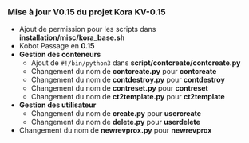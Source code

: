 ### Mise à jour **V0.15** du projet Kora **KV-0.15**

- Ajout de permission pour les scripts dans **installation/misc/kora_base.sh**
- Kobot Passage en **0.15**
- **Gestion des conteneurs**
  - Ajout de ```#!/bin/python3``` dans **script/contcreate/contcreate.py**
  - Changement du nom de **contcreate.py** pour **contcreate**
  - Changement du nom de **contdestroy.py** pour **contdestroy**
  - Changement du nom de **contreset.py** pour **contreset**
  - Changement du nom de **ct2template.py** pour **ct2template**
- **Gestion des utilisateur**
  - Changement du nom de **create.py** pour **usercreate**
  - Changement du nom de **delete.py** pour **userdelete**
- Changement du nom de **newrevprox.py** pour **newrevprox**